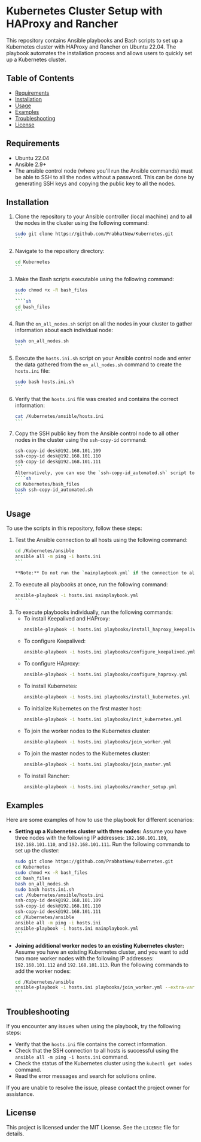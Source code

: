 # Kubernetes Cluster Setup with HAProxy and Rancher

This repository contains Ansible playbooks and Bash scripts to set up a Kubernetes cluster with HAProxy and Rancher on Ubuntu 22.04. The playbook automates the installation process and allows users to quickly set up a Kubernetes cluster.

## Table of Contents
- [Requirements](#requirements)
- [Installation](#installation)
- [Usage](#usage)
- [Examples](#examples)
- [Troubleshooting](#troubleshooting)
- [License](#license)

## Requirements
- Ubuntu 22.04
- Ansible 2.9+
- The ansible control node (where you'll run the Ansible commands) must be able to SSH to all the nodes without a password. This can be done by generating SSH keys and copying the public key to all the nodes.

## Installation
1. Clone the repository to your Ansible controller (local machine) and to all the nodes in the cluster using the following command:
   `````sh
   sudo git clone https://github.com/PrabhatNew/Kubernetes.git
   ```

2. Navigate to the repository directory:
   ````sh 
   cd Kubernetes
   ```

3. Make the Bash scripts executable using the following command:
   ````sh
   sudo chmod +x -R bash_files
   ```
   ````sh
   cd bash_files
   ```

4. Run the `on_all_nodes.sh` script on all the nodes in your cluster to gather information about each individual node:
   ````sh
   bash on_all_nodes.sh
   ```

5. Execute the `hosts.ini.sh` script on your Ansible control node and enter the data gathered from the `on_all_nodes.sh` command to create the `hosts.ini` file:
   ````sh
   sudo bash hosts.ini.sh
   ```

6. Verify that the `hosts.ini` file was created and contains the correct information:
   ````sh
   cat /Kubernetes/ansible/hosts.ini
   ```

7. Copy the SSH public key from the Ansible control node to all other nodes in the cluster using the `ssh-copy-id` command:
   ````sh
   ssh-copy-id desk@192.168.101.109
   ssh-copy-id desk@192.168.101.110
   ssh-copy-id desk@192.168.101.111
   ```
   Alternatively, you can use the `ssh-copy-id_automated.sh` script to automate this process:
   ````sh
   cd Kubernetes/bash_files
   bash ssh-copy-id_automated.sh
   ```

## Usage
To use the scripts in this repository, follow these steps:

1. Test the Ansible connection to all hosts using the following command:
   ````sh
   cd /Kubernetes/ansible
   ansible all -m ping -i hosts.ini 
   ```

   **Note:** Do not run the `mainplaybook.yml` if the connection to all hosts has not passed. Instead, run the playbooks individually.

2. To execute all playbooks at once, run the following command:
   ````sh
   ansible-playbook -i hosts.ini mainplaybook.yml 
   ```

3. To execute playbooks individually, run the following commands:
   - To install Keepalived and HAProxy:
     ```sh
     ansible-playbook -i hosts.ini playbooks/install_haproxy_keepalived.yml
     ```
   - To configure Keepalived:
     ```sh
     ansible-playbook -i hosts.ini playbooks/configure_keepalived.yml
     ```
   - To configure HAproxy:
     ```sh
     ansible-playbook -i hosts.ini playbooks/configure_haproxy.yml
     ```
   - To install Kubernetes:
     ```sh
     ansible-playbook -i hosts.ini playbooks/install_kubernetes.yml 
     ```
   - To initialize Kubernetes on the first master host:
     ```sh
     ansible-playbook -i hosts.ini playbooks/init_kubernetes.yml
     ```
   - To join the worker nodes to the Kubernetes cluster:
     ```sh
     ansible-playbook -i hosts.ini playbooks/join_worker.yml 
     ```
   - To join the master nodes to the Kubernetes cluster:
     ```sh
     ansible-playbook -i hosts.ini playbooks/join_master.yml 
     ```
   - To install Rancher:
     ```sh
     ansible-playbook -i hosts.ini playbooks/rancher_setup.yml 
     ```

## Examples
Here are some examples of how to use the playbook for different scenarios:

- **Setting up a Kubernetes cluster with three nodes:** Assume you have three nodes with the following IP addresses: `192.168.101.109`, `192.168.101.110`, and `192.168.101.111`. Run the following commands to set up the cluster:

  ````sh
  sudo git clone https://github.com/PrabhatNew/Kubernetes.git
  cd Kubernetes
  sudo chmod +x -R bash_files
  cd bash_files
  bash on_all_nodes.sh
  sudo bash hosts.ini.sh
  cat /Kubernetes/ansible/hosts.ini
  ssh-copy-id desk@192.168.101.109
  ssh-copy-id desk@192.168.101.110
  ssh-copy-id desk@192.168.101.111
  cd /Kubernetes/ansible
  ansible all -m ping -i hosts.ini 
  ansible-playbook -i hosts.ini mainplaybook.yml 
  ```

- **Joining additional worker nodes to an existing Kubernetes cluster:** Assume you have an existing Kubernetes cluster, and you want to add two more worker nodes with the following IP addresses: `192.168.101.112` and `192.168.101.113`. Run the following commands to add the worker nodes:

  ````sh
  cd /Kubernetes/ansible
  ansible-playbook -i hosts.ini playbooks/join_worker.yml --extra-vars "node_ips=192.168.101.112,192.168.101.113"
  ```

## Troubleshooting
If you encounter any issues when using the playbook, try the following steps:

- Verify that the `hosts.ini` file contains the correct information.
- Check that the SSH connection to all hosts is successful using the `ansible all -m ping -i hosts.ini` command.
- Check the status of the Kubernetes cluster using the `kubectl get nodes` command.
- Read the error messages and search for solutions online.

If you are unable to resolve the issue, please contact the project owner for assistance.

## License
This project is licensed under the MIT License. See the `LICENSE` file for details.